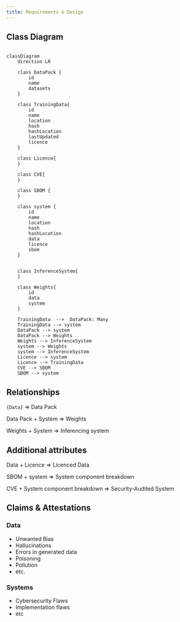 ```yaml
---
title: Requirements & Design
---
```


## Class Diagram

```mermaid

classDiagram 
    direction LR

    class DataPack {
        id
        name
        datasets
    }

    class TrainingData{
        id
        name
        location
        hash
        hashLocation
        lastUpdated
        licence
    }

    class Licence{
    }

    class CVE{
    }

    class SBOM {
    }

    class system {
        id
        name
        location
        hash
        hashLocation
        data
        licence
        sbom
    }


    class InferenceSystem{
    }
    
    class Weights{
        id
        data
        system
    }

    TrainingData  -->  DataPack: Many
    TrainingData --> system
    DataPack --> system
    DataPack --> Weights
    Weights --> InferenceSystem
    system --> Weights
    system --> InferenceSystem
    Licence --> system
    Licence --> TrainingData
    CVE --> SBOM
    SBOM --> system

```

## Relationships

`{Data}`  => Data Pack

Data Pack + System => Weights

Weights + System => Inferencing system


## Additional attributes

Data + Licence => Licenced Data

SBOM + system => System component breakdown

CVE + System component breakdown => Security-Audited System 

## Claims & Attestations

### Data

- Unwanted Bias
- Hallucinations 
- Errors in generated data
- Poisoning 
- Pollution
- etc.

### Systems 
- Cybersecurity Flaws
- Implementation flaws
- etc


